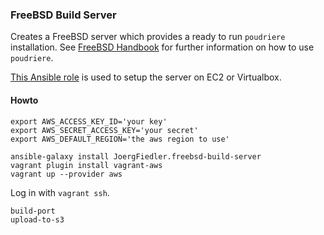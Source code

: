 ### FreeBSD Build Server

Creates a FreeBSD server which provides a ready to run `poudriere` installation. See [FreeBSD Handbook](https://www.freebsd.org/doc/handbook/ports-poudriere.html) for further information on how to use `poudriere`.

[This Ansible role](https://github.com/JoergFiedler/freebsd-build-server) is used to setup the server on EC2 or Virtualbox.

#### Howto

    export AWS_ACCESS_KEY_ID='your key'
    export AWS_SECRET_ACCESS_KEY='your secret'
    export AWS_DEFAULT_REGION='the aws region to use'

    ansible-galaxy install JoergFiedler.freebsd-build-server
    vagrant plugin install vagrant-aws
    vagrant up --provider aws


Log in with `vagrant ssh`.

    build-port
    upload-to-s3

